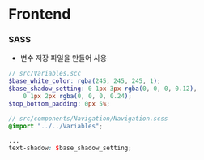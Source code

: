 # Frontend

### SASS

-   변수 저장 파일을 만들어 사용

```scss
// src/Variables.scc
$base_white_color: rgba(245, 245, 245, 1);
$base_shadow_setting: 0 1px 3px rgba(0, 0, 0, 0.12),
    0 1px 2px rgba(0, 0, 0, 0.24);
$top_bottom_padding: 0px 5%;

// src/components/Navigation/Navigation.scss
@import "../../Variables";

...
text-shadow: $base_shadow_setting;
```
